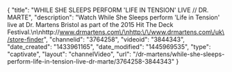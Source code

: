 {
    "title": "WHILE SHE SLEEPS PERFORM 'LIFE IN TENSION' LIVE \/\/ DR. MARTE",
    "description": "Watch While She Sleeps perform 'Life in Tension' live at Dr. Martens Bristol as part of the 2015 Hit The Deck Festival.\n\nhttp:\/\/www.drmartens.com\/\nhttp:\/\/www.drmartens.com\/uk\/store-finder",
    "channelid": "3764258",
    "videoid": "3844343",
    "date_created": "1433961165",
    "date_modified": "1445969535",
    "type": "captivate",
    "layout": "channelVideo",
    "url": "\/dr-martens\/while-she-sleeps-perform-life-in-tension-live-dr-marte\/3764258-3844343"
}